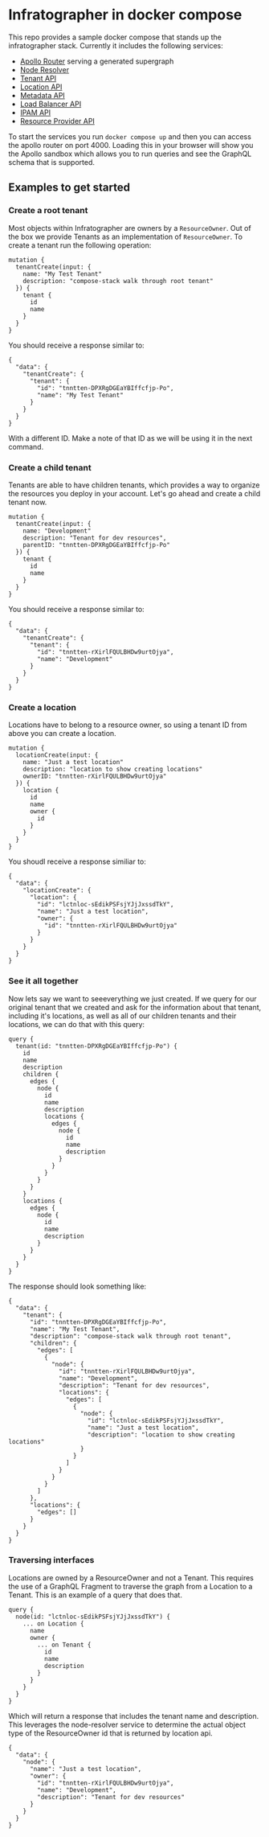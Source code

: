 # Infratographer in docker compose

This repo provides a sample docker compose that stands up the infratographer stack. Currently it includes the following services:

- [Apollo Router]() serving a generated supergraph
- [Node Resolver](https://github.com/infratographer/node-resolver)
- [Tenant API](https://github.com/infratographer/tenant-api)
- [Location API](https://github.com/infratographer/location-api)
- [Metadata API](https://github.com/infratographer/metadata-api)
- [Load Balancer API](https://github.com/infratographer/load-balancer-api)
- [IPAM API ](https://github.com/infratographer/ipam-api)
- [Resource Provider API](https://github.com/infratographer/resource-provider-api)

To start the services you run `docker compose up` and then you can access the apollo router on port 4000. Loading this
in your browser will show you the Apollo sandbox which allows you to run queries and see the GraphQL schema that is
supported.

## Examples to get started

### Create a root tenant

Most objects within Infratographer are owners by a `ResourceOwner`. Out of the box we provide Tenants as an implementation
of `ResourceOwner`. To create a tenant run the following operation:

```
mutation {
  tenantCreate(input: {
    name: "My Test Tenant"
    description: "compose-stack walk through root tenant"
  }) {
    tenant {
      id
      name
    }
  }
}
```

You should receive a response similar to:

```
{
  "data": {
    "tenantCreate": {
      "tenant": {
        "id": "tnntten-DPXRgDGEaYBIffcfjp-Po",
        "name": "My Test Tenant"
      }
    }
  }
}
```

With a different ID. Make a note of that ID as we will be using it in the next command.

### Create a child tenant

Tenants are able to have children tenants, which provides a way to organize the resources you deploy in your account.
Let's go ahead and create a child tenant now.

```
mutation {
  tenantCreate(input: {
    name: "Development"
    description: "Tenant for dev resources",
    parentID: "tnntten-DPXRgDGEaYBIffcfjp-Po"
  }) {
    tenant {
      id
      name
    }
  }
}
```

You should receive a response similar to:

```
{
  "data": {
    "tenantCreate": {
      "tenant": {
        "id": "tnntten-rXirlFQULBHDw9urtOjya",
        "name": "Development"
      }
    }
  }
}
```

### Create a location

Locations have to belong to a resource owner, so using a tenant ID from above you can create a location.

```
mutation {
  locationCreate(input: {
    name: "Just a test location"
    description: "location to show creating locations"
    ownerID: "tnntten-rXirlFQULBHDw9urtOjya"
  }) {
    location {
      id
      name
      owner {
        id
      }
    }
  }
}
```

You shoudl receive a response similiar to:

```
{
  "data": {
    "locationCreate": {
      "location": {
        "id": "lctnloc-sEdikPSFsjYJjJxssdTkY",
        "name": "Just a test location",
        "owner": {
          "id": "tnntten-rXirlFQULBHDw9urtOjya"
        }
      }
    }
  }
}
```


### See it all together

Now lets say we want to seeeverything we just created. If we query for our original tenant that we created and ask for the information about that tenant, including it's locations, as well as all of our children tenants and their locations, we can do that with this query:

```
query {
  tenant(id: "tnntten-DPXRgDGEaYBIffcfjp-Po") {
    id
    name
    description
    children {
      edges {
        node {
          id
          name
          description
          locations {
            edges {
              node {
                id
                name
                description
              }
            }
          }
        }
      }
    }
    locations {
      edges {
        node {
          id
          name
          description
        }
      }
    }
  }
}
```

The response should look something like:

```
{
  "data": {
    "tenant": {
      "id": "tnntten-DPXRgDGEaYBIffcfjp-Po",
      "name": "My Test Tenant",
      "description": "compose-stack walk through root tenant",
      "children": {
        "edges": [
          {
            "node": {
              "id": "tnntten-rXirlFQULBHDw9urtOjya",
              "name": "Development",
              "description": "Tenant for dev resources",
              "locations": {
                "edges": [
                  {
                    "node": {
                      "id": "lctnloc-sEdikPSFsjYJjJxssdTkY",
                      "name": "Just a test location",
                      "description": "location to show creating locations"
                    }
                  }
                ]
              }
            }
          }
        ]
      },
      "locations": {
        "edges": []
      }
    }
  }
}
```

### Traversing interfaces

Locations are owned by a ResourceOwner and not a Tenant. This requires the use of a GraphQL Fragment to traverse the graph from a Location to a Tenant. This is an example of a query that does that.

```
query {
  node(id: "lctnloc-sEdikPSFsjYJjJxssdTkY") {
    ... on Location {
      name
      owner {
        ... on Tenant {
          id
          name
          description
        }
      }
    }
  }
}
```

Which will return a response that includes the tenant name and description. This leverages the node-resolver service to determine the actual object type of the ResourceOwner id that is returned by location api.

```
{
  "data": {
    "node": {
      "name": "Just a test location",
      "owner": {
        "id": "tnntten-rXirlFQULBHDw9urtOjya",
        "name": "Development",
        "description": "Tenant for dev resources"
      }
    }
  }
}
```
